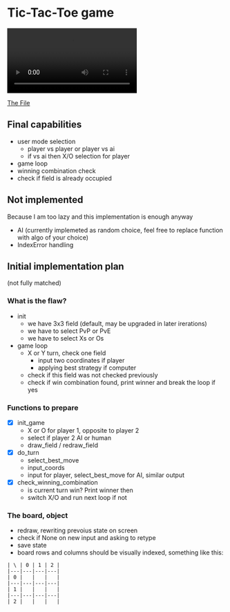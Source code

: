 # Tic-Tac-Toe game

![](screencast.webm)

[The File](./tic-tac-toe.py)

## Final capabilities

- user mode selection
  - player vs player or player vs ai
  - if vs ai then X/O selection for player
- game loop
- winning combination check
- check if field is already occupied

## Not implemented

Because I am too lazy and this implementation is enough anyway

- AI (currently implemeted as random choice, feel free to replace function with algo of your choice)
- IndexError handling

## Initial implementation plan

(not fully matched)

### What is the flaw?

- init
  - we have 3x3 field (default, may be upgraded in later irerations)
  - we have to select PvP or PvE
  - we have to select Xs or Os
- game loop
  - X or Y turn, check one field
    - input two coordinates if player
    - applying best strategy if computer
  - check if this field was not checked previously
  - check if win combination found, print winner and break the loop if yes

### Functions to prepare

- [x] init_game
  - X or O for player 1, opposite to player 2
  - select if player 2 AI or human
  - draw_field / redraw_field
- [x] do_turn
  - select_best_move
  - input_coords
  - input for player, select_best_move for AI, similar output
- [x] check_winning_combination
  - is current turn win? Print winner then
  - switch X/O and run next loop if not

### The board, object

- redraw, rewriting prevoius state on screen
- check if None on new input and asking to retype
- save state
- board rows and columns should be visually indexed, something like this:

```
| \ | 0 | 1 | 2 |
|---|---|---|---|
| 0 |   |   |   |
|---|---|---|---|
| 1 |   |   |   |
|---|---|---|---|
| 2 |   |   |   |
```
